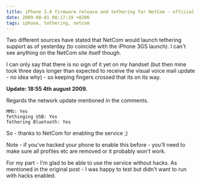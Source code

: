```yaml
---
title: iPhone 3.0 firmware release and tethering for NetCom - official support
date: 2009-08-01 08:17:19 +0200
tags: iphone, tethering, netcom
---
```


Two different sources have stated that NetCom would launch tethering support as of yesterday (to coincide with the iPhone 3GS launch). I can't see anything on the NetCom site itself though.

I can only say that there is no sign of it yet on my handset (but then mine took three days longer than expected to receive the visual voice mail update - no idea why) - so keeping fingers crossed that its on its way.

**Update: 18:55 4th august 2009.**

Regards the network update mentioned in the comments.

    MMS: Yes
    Tethinging USB: Yes
    Tethering Bluetooth: Yes

So - thanks to NetCom for enabling the service ;)

Note - if you've hacked your phone to enable this before - you'll need to make sure all profiles etc are removed or it probably won't work.

For my part - I'm glad to be able to use the service without hacks. As mentioned in the original post - I was happy to test but didn't want to run with hacks enabled.
